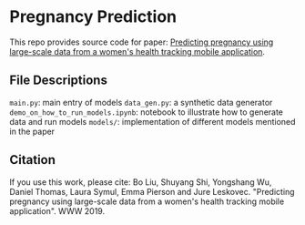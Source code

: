 # Pregnancy Prediction
This repo provides source code for paper: [Predicting pregnancy using large-scale data from a women's health tracking mobile application](https://arxiv.org/pdf/1812.02222.pdf).

## File Descriptions
`main.py`: main entry of models
`data_gen.py`: a synthetic data generator
`demo_on_how_to_run_models.ipynb`: notebook to illustrate how to generate data and run models
`models/`: implementation of different models mentioned in the paper

## Citation

If you use this work, please cite:
Bo Liu, Shuyang Shi, Yongshang Wu, Daniel Thomas, Laura Symul, Emma Pierson and Jure Leskovec. "Predicting pregnancy using large-scale data from a women's health tracking mobile application". WWW 2019.
